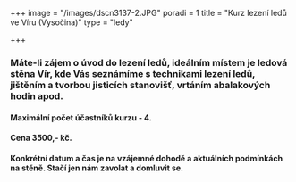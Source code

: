 +++
image = "/images/dscn3137-2.JPG"
poradi = 1
title = "Kurz lezení ledů ve Víru (Vysočina)"
type = "ledy"

+++
### **Máte-li zájem o úvod do lezení ledů, ideálním místem je ledová stěna Vír, kde Vás seznámíme s technikami lezení ledů, jištěním a tvorbou jisticích stanovišť, vrtáním abalakových hodin apod.**

#### Maximální počet účastníků kurzu - 4.

#### Cena 3500,- kč.

#### Konkrétní datum a čas je na vzájemné dohodě a aktuálních podmínkách na stěně. Stačí jen nám zavolat a domluvit se.